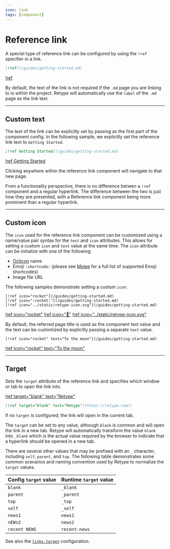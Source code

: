 ```yaml
---
icon: link
tags: [component]
---
```

# Reference link

A special type of reference link can be configured by using the `!ref` specifier in a link.

```md
[!ref](/guides/getting-started.md)
```

[!ref](/guides/getting-started.md)

By default, the text of the link is not required if the `.md` page you are linking to is within the project. Retype will automatically use the `label` of the `.md` page as the link text.

---

## Custom text

The text of the link can be explicitly set by passing as the first part of the component config. In the following sample, we explicitly set the reference link text to `Getting Started`.

```md
[!ref Getting Started](/guides/getting-started.md)
```

[!ref Getting Started](/guides/getting-started.md)

Clicking anywhere within the reference link component will navigate to that new page.

From a functionality perspective, there is no difference betwen a `!ref` component and a regular hyperlink. The difference between the two is just how they are presented, with a Reference link component being more prominent than a regular hyperlink.

---

## Custom icon

The `icon` used for the reference link component can be customized using a name/value pair syntax for the `text` and `icon` attributes. This allows for setting a custom `icon` and `text` value at the same time. The `icon` attribute can be initialize with one of the following:
- [Octicon](/components/octicons.md) name
- Emoji `:shortcode:` (please see [Mojee](https://mojee.io/emojis) for a full list of supported Emoji shortcodes)
- Image file URL

The following samples demonstrate setting a custom `icon`:

```
[!ref icon="rocket"](/guides/getting-started.md)
[!ref icon=":rocket:"](/guides/getting-started.md)
[!ref icon="../static/retype-icon.svg"](/guides/getting-started.md)
```

[!ref icon="rocket"](/guides/getting-started.md)
[!ref icon=":rocket:"](/guides/getting-started.md)
[!ref icon="../static/retype-icon.svg"](/guides/getting-started.md)

By default, the referred page title is used as the component text value and the text can be customized by explicitly passing a separate `text` value.

```
[!ref icon="rocket" text="To the moon"](/guides/getting-started.md)
```

[!ref icon="rocket" text="To the moon"](/guides/getting-started.md)

---

## Target

Sets the `target` attribute of the reference link and specifies which window or tab to open the link into.

[!ref target="blank" text="Retype"](https://retype.com/)

```md
[!ref target="blank" text="Retype"](https://retype.com/)
```

If no `target` is configured, the link will open in the current tab.

The `target` can be set to any value, although `blank` is common and will open the link in a new tab. Retype will automatically transform the value `blank` into `_blank` which is the actual value required by the browser to indicate that a hyperlink should be opened in a new tab.

There are several other values that may be prefixed with an `_` character, including `self`, `parent`, and `top`. The following table demonstrates some common scenarios and naming convention used by Retype to normalize the `target` values.

Config `target` value | Runtime `target` value
--- | ---
`blank` | `_blank`
`parent` | `_parent`
`top` | `_top`
`self` | `_self`
`news1` | `news1`
`nEWs2` | `news2`
`recent NEWS` | `recent-news`

See also the [`links.target`](/configuration/project.md#target) configuration.